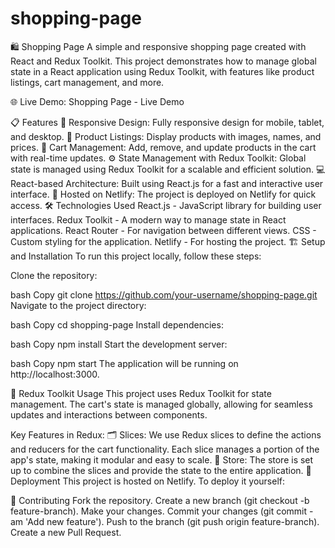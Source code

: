 # shopping-page

🛍️ Shopping Page
A simple and responsive shopping page created with React and Redux Toolkit. This project demonstrates how to manage global state in a React application using Redux Toolkit, with features like product listings, cart management, and more.

🌐 Live Demo: Shopping Page - Live Demo

📋 Features
📱 Responsive Design: Fully responsive design for mobile, tablet, and desktop.
🛒 Product Listings: Display products with images, names, and prices.
🧳 Cart Management: Add, remove, and update products in the cart with real-time updates.
⚙️ State Management with Redux Toolkit: Global state is managed using Redux Toolkit for a scalable and efficient solution.
💻 React-based Architecture: Built using React.js for a fast and interactive user interface.
🚀 Hosted on Netlify: The project is deployed on Netlify for quick access.
🛠️ Technologies Used
React.js - JavaScript library for building user interfaces.
Redux Toolkit - A modern way to manage state in React applications.
React Router - For navigation between different views.
CSS - Custom styling for the application.
Netlify - For hosting the project.
🏗️ Setup and Installation
To run this project locally, follow these steps:

Clone the repository:

bash
Copy
git clone https://github.com/your-username/shopping-page.git
Navigate to the project directory:

bash
Copy
cd shopping-page
Install dependencies:

bash
Copy
npm install
Start the development server:

bash
Copy
npm start
The application will be running on http://localhost:3000.

🔄 Redux Toolkit Usage
This project uses Redux Toolkit for state management. The cart's state is managed globally, allowing for seamless updates and interactions between components.

Key Features in Redux:
🗂️ Slices: We use Redux slices to define the actions and reducers for the cart functionality. Each slice manages a portion of the app's state, making it modular and easy to scale.
🏬 Store: The store is set up to combine the slices and provide the state to the entire application.
🚀 Deployment
This project is hosted on Netlify. To deploy it yourself:


🤝 Contributing
Fork the repository.
Create a new branch (git checkout -b feature-branch).
Make your changes.
Commit your changes (git commit -am 'Add new feature').
Push to the branch (git push origin feature-branch).
Create a new Pull Request.
